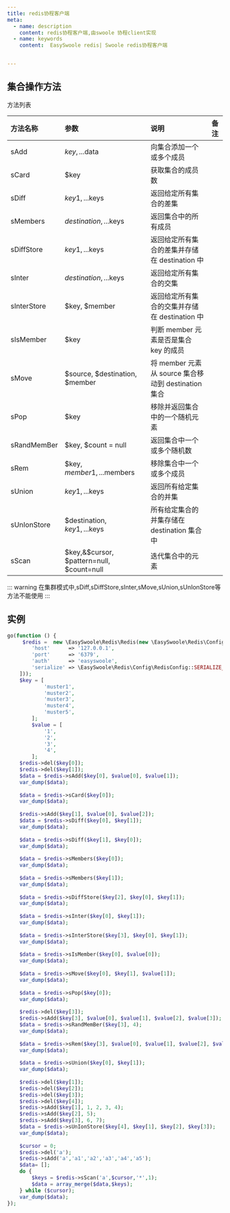 ```yaml
---
title: redis协程客户端
meta:
  - name: description
    content: redis协程客户端,由swoole 协程client实现
  - name: keywords
    content:  EasySwoole redis| Swoole redis协程客户端


---
```


## 集合操作方法

方法列表

| 方法名称    | 参数                                      | 说明                                              | 备注 |
|:------------|:------------------------------------------|:-------------------------------------------------|:----|
| sAdd        | $key, ...$data                            | 向集合添加一个或多个成员                            |     |
| sCard       | $key                                      | 获取集合的成员数                                   |     |
| sDiff       | $key1, ...$keys                           | 返回给定所有集合的差集                              |     |
| sMembers    | $destination, ...$keys                    | 返回集合中的所有成员                               |     |
| sDiffStore  | $key1, ...$keys                           | 返回给定所有集合的差集并存储在 destination 中        |     |
| sInter      | $destination, ...$keys                    | 返回给定所有集合的交集                              |     |
| sInterStore | $key, $member                             | 返回给定所有集合的交集并存储在 destination 中        |     |
| sIsMember   | $key                                      | 判断 member 元素是否是集合 key 的成员               |     |
| sMove       | $source, $destination, $member            | 将 member 元素从 source 集合移动到 destination 集合 |     |
| sPop        | $key                                      | 移除并返回集合中的一个随机元素                      |     |
| sRandMemBer | $key, $count = null                       | 返回集合中一个或多个随机数                          |     |
| sRem        | $key, $member1, ...$members               | 移除集合中一个或多个成员                            |     |
| sUnion      | $key1, ...$keys                           | 返回所有给定集合的并集                              |     |
| sUnIonStore | $destination, $key1, ...$keys             | 所有给定集合的并集存储在 destination 集合中         |     |
| sScan       | $key,&$cursor, $pattern=null, $count=null | 迭代集合中的元素                                   |     |

::: warning
 在集群模式中,sDiff,sDiffStore,sInter,sMove,sUnion,sUnIonStore等方法不能使用
:::


## 实例
```php
go(function () {
	 $redis =  new \EasySwoole\Redis\Redis(new \EasySwoole\Redis\Config\RedisConfig([
        'host'      => '127.0.0.1',
        'port'      => '6379',
        'auth'      => 'easyswoole',
        'serialize' => \EasySwoole\Redis\Config\RedisConfig::SERIALIZE_NONE
    ]));
    $key = [
            'muster1',
            'muster2',
            'muster3',
            'muster4',
            'muster5',
        ];
        $value = [
            '1',
            '2',
            '3',
            '4',
        ];
    $redis->del($key[0]);
    $redis->del($key[1]);
    $data = $redis->sAdd($key[0], $value[0], $value[1]);
    var_dump($data);
    
    $data = $redis->sCard($key[0]);
    var_dump($data);
    
    $redis->sAdd($key[1], $value[0], $value[2]);
    $data = $redis->sDiff($key[0], $key[1]);
    var_dump($data);
    
    $data = $redis->sDiff($key[1], $key[0]);
    var_dump($data);
    
    $data = $redis->sMembers($key[0]);
    var_dump($data);
    
    $data = $redis->sMembers($key[1]);
 	var_dump($data);
    
    $data = $redis->sDiffStore($key[2], $key[0], $key[1]);
    var_dump($data);
    
    $data = $redis->sInter($key[0], $key[1]);
    var_dump($data);
    
    $data = $redis->sInterStore($key[3], $key[0], $key[1]);
    var_dump($data);
    
    $data = $redis->sIsMember($key[0], $value[0]);
    var_dump($data);
    
    $data = $redis->sMove($key[0], $key[1], $value[1]);
    var_dump($data);
    
    $data = $redis->sPop($key[0]);
    var_dump($data);
    
    $redis->del($key[3]);
    $redis->sAdd($key[3], $value[0], $value[1], $value[2], $value[3]);
    $data = $redis->sRandMemBer($key[3], 4);
    var_dump($data);
    
    $data = $redis->sRem($key[3], $value[0], $value[1], $value[2], $value[3]);
    var_dump($data);
    
    $data = $redis->sUnion($key[0], $key[1]);
    var_dump($data);
    
    $redis->del($key[1]);
    $redis->del($key[2]);
    $redis->del($key[3]);
    $redis->del($key[4]);
    $redis->sAdd($key[1], 1, 2, 3, 4);
    $redis->sAdd($key[2], 5);
    $redis->sAdd($key[3], 6, 7);
    $data = $redis->sUnIonStore($key[4], $key[1], $key[2], $key[3]);
    var_dump($data);
    
    $cursor = 0;
    $redis->del('a');
    $redis->sAdd('a','a1','a2','a3','a4','a5');
    $data= [];
    do {
        $keys = $redis->sScan('a',$cursor,'*',1);
        $data = array_merge($data,$keys);
    } while ($cursor);
    var_dump($data);
});
```
